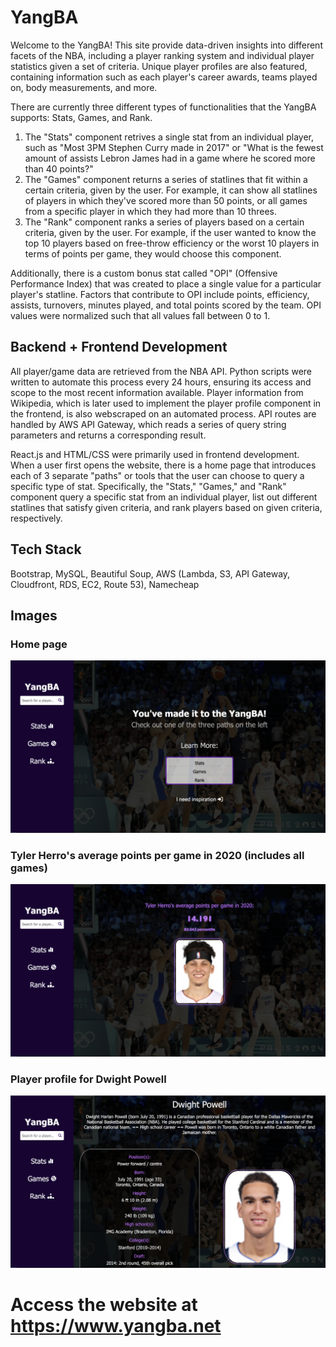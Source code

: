 # YangBA

Welcome to the YangBA! This site provide data-driven insights into different facets of the NBA, including a player ranking system and individual player statistics given a set of criteria. Unique player profiles are also featured, containing information such as each player's career awards, teams played on, body measurements, and more.

There are currently three different types of functionalities that the YangBA supports: Stats, Games, and Rank.

1. The "Stats" component retrives a single stat from an individual player, such as "Most 3PM Stephen Curry made in 2017" or "What is the fewest amount of assists Lebron James had in a game where he scored more than 40 points?"
2. The "Games" component returns a series of statlines that fit within a certain criteria, given by the user. For example, it can show all statlines of players in which they've scored more than 50 points, or all games from a specific player in which they had more than 10 threes.
3. The "Rank" component ranks a series of players based on a certain criteria, given by the user. For example, if the user wanted to know the top 10 players based on free-throw efficiency or the worst 10 players in terms of points per game, they would choose this component.

Additionally, there is a custom bonus stat called "OPI" (Offensive Performance Index) that was created to place a single value for a particular player's statline. Factors that contribute to OPI include points, efficiency, assists, turnovers, minutes played, and total points scored by the team. OPI values were normalized such that all values fall between 0 to 1.

## Backend + Frontend Development

All player/game data are retrieved from the NBA API. Python scripts were written to automate this process every 24 hours, ensuring its access and scope to the most recent information available. Player information from Wikipedia, which is later used to implement the player profile component in the frontend, is also webscraped on an automated process. API routes are handled by AWS API Gateway, which reads a series of query string parameters and returns a corresponding result.

React.js and HTML/CSS were primarily used in frontend development. When a user first opens the website, there is a home page that introduces each of 3 separate "paths" or tools that the user can choose to query a specific type of stat. Specifically, the "Stats," "Games," and "Rank" component query a specific stat from an individual player, list out different statlines that satisfy given criteria, and rank players based on given criteria, respectively.

## Tech Stack

Bootstrap, MySQL, Beautiful Soup, AWS (Lambda, S3, API Gateway, Cloudfront, RDS, EC2, Route 53), Namecheap

## Images

### Home page

![Home page](./yba-frontend/src/content/images/home_page.png)

### Tyler Herro's average points per game in 2020 (includes all games)

![Tyler Herro](./yba-frontend/src/content/images/herro_pts.png)

### Player profile for Dwight Powell

![Dwight Powell](./yba-frontend/src/content/images/powell_pfp.png)

# Access the website at https://www.yangba.net
